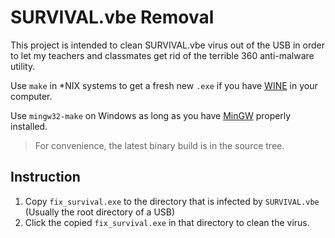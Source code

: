 SURVIVAL.vbe Removal
====================

This project is intended to clean SURVIVAL.vbe virus out of the USB in order to
let my teachers and classmates get rid of the terrible 360 anti-malware utility.

Use `make` in \*NIX systems to get a fresh new `.exe` if you have [WINE][1] in
your computer.

Use `mingw32-make` on Windows as long as you have [MinGW][2] properly installed.

> For convenience, the latest binary build is in the source tree.

## Instruction

1. Copy `fix_survival.exe` to the directory that is infected by `SURVIVAL.vbe`
(Usually the root directory of a USB)
2. Click the copied `fix_survival.exe` in that directory to clean the virus.

[1]: https://www.winehq.org
[2]: http://www.mingw.org
